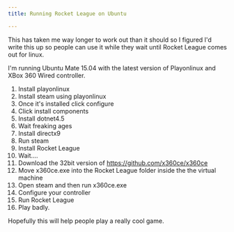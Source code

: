 ```yaml
---
title: Running Rocket League on Ubuntu

---
```

This has taken me way longer to work out than it should so I figured I'd write this up so people can use it while they wait until Rocket League comes out for linux.

I'm running Ubuntu Mate 15.04 with the latest version of Playonlinux and XBox 360 Wired controller.

1. Install playonlinux
2. Install steam using playonlinux
3. Once it's installed click configure
4. Click install components
5. Install dotnet4.5
6. Wait freaking ages
7. Install directx9
8. Run steam
9. Install Rocket League
10. Wait....
11. Download the 32bit version of https://github.com/x360ce/x360ce
12. Move x360ce.exe into the Rocket League folder inside the the virtual machine
13. Open steam and then run x360ce.exe
14. Configure your controller
15. Run Rocket League
16. Play badly.

Hopefully this will help people play a really cool game.
